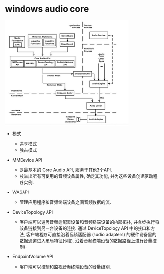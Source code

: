 # windows audio core

<img alt="" src="./pic/audio_prog_windows_core_audio.jpg" width="80%" height="80%">

* 模式
    * 共享模式
    * 独占模式

* MMDevice API
    * 是最基本的 Core Audio API, 服务于其他3个API. 
    * 枚举出所有可使用的音频设备属性, 确定其功能, 并为这些设备创建驱动程序实例. 

* WASAPI
    * 管理应用程序和音频终端设备之间音频数据的流. 

* DeviceTopology API
    * 客户端可以遍历音频适配器设备和音频终端设备的内部拓扑, 并单步执行将设备链接到另一台设备的连接. 通过 DeviceTopology API 中的接口和方法, 客户端程序可直接沿着音频适配器 (audio adapters) 的硬件设备里的数据通道进入布局特征(例如, 沿着音频终端设备的数据路径上进行音量控制). 

* EndpointVolume API
    * 客户端可以控制和监视音频终端设备的音量级别. 